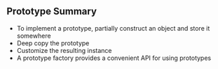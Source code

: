 ## Prototype Summary

- To implement a prototype, partially construct an object and store it somewhere
- Deep copy the prototype
- Customize the resulting instance
- A prototype factory provides a convenient API for using prototypes